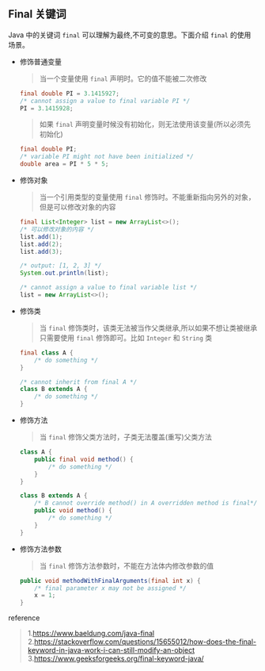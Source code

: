 ## Final 关键词
Java 中的关键词 `final` 可以理解为最终,不可变的意思。下面介绍 `final` 的使用场景。

* 修饰普通变量
    > 当一个变量使用 `final` 声明时。它的值不能被二次修改
    ``` java
    final double PI = 3.1415927;
    /* cannot assign a value to final variable PI */
    PI = 3.1415928;
    ```

    > 如果 `final` 声明变量时候没有初始化，则无法使用该变量(所以必须先初始化)
    ``` java
    final double PI;
    /* variable PI might not have been initialized */
    double area = PI * 5 * 5;
    ```
* 修饰对象
    > 当一个引用类型的变量使用 `final` 修饰时。不能重新指向另外的对象，但是可以修改对象的内容
    ``` java
    final List<Integer> list = new ArrayList<>();
    /* 可以修改对象的内容 */
    list.add(1);
    list.add(2);
    list.add(3);

    /* output: [1, 2, 3] */
    System.out.println(list);

    /* cannot assign a value to final variable list */
    list = new ArrayList<>();
    ```

* 修饰类
    > 当 `final` 修饰类时，该类无法被当作父类继承,所以如果不想让类被继承只需要使用  `final` 修饰即可。比如 `Integer` 和 `String` 类
    ``` java
    final class A {
        /* do something */
    }

    /* cannot inherit from final A */
    class B extends A {
        /* do something */
    }
    ```

* 修饰方法
    > 当 `final` 修饰父类方法时，子类无法覆盖(重写)父类方法
    ``` java
    class A {
        public final void method() {
            /* do something */
        }
    }

    class B extends A {
        /* B cannot override method() in A overridden method is final*/
        public void method() {
            /* do something */
        }
    }
    ```

* 修饰方法参数
    > 当 `final` 修饰方法参数时，不能在方法体内修改参数的值
    ``` java
    public void methodWithFinalArguments(final int x) {
        /* final parameter x may not be assigned */
        x = 1;
    }
    ```


reference
> 1.https://www.baeldung.com/java-final<br/>2.https://stackoverflow.com/questions/15655012/how-does-the-final-keyword-in-java-work-i-can-still-modify-an-object<br/>3.https://www.geeksforgeeks.org/final-keyword-java/